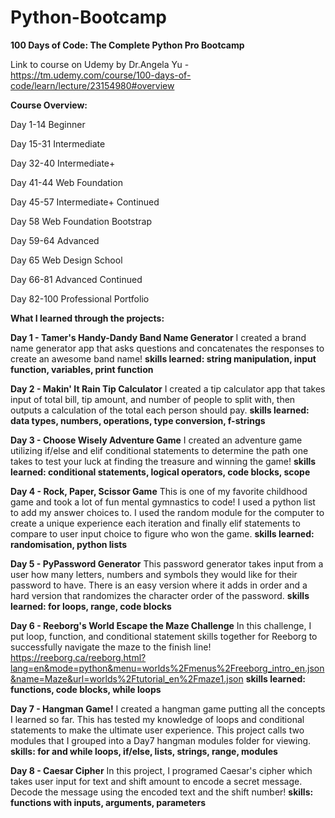 # Python-Bootcamp
**100 Days of Code: The Complete Python Pro Bootcamp**

Link to course on Udemy by Dr.Angela Yu - https://tm.udemy.com/course/100-days-of-code/learn/lecture/23154980#overview

**Course Overview:**

Day 1-14 Beginner

Day 15-31 Intermediate

Day 32-40 Intermediate+

Day 41-44 Web Foundation

Day 45-57 Intermediate+ Continued

Day 58 Web Foundation Bootstrap

Day 59-64 Advanced

Day 65 Web Design School

Day 66-81 Advanced Continued

Day 82-100 Professional Portfolio



**What I learned through the projects:**

**Day 1 - Tamer's Handy-Dandy Band Name Generator**
I created a brand name generator app that asks questions and concatenates the responses to create an awesome band name!
**skills learned: string manipulation, input function, variables, print function**

**Day 2 - Makin' It Rain Tip Calculator**
I created a tip calculator app that takes input of total bill, tip amount, and number of people to split with, then outputs a calculation of the total each person should pay.
**skills learned: data types, numbers, operations, type conversion, f-strings**

**Day 3 - Choose Wisely Adventure Game**
I created an adventure game utilizing if/else and elif conditional statements to determine the path one takes to test your luck at finding the treasure and winning the game!
**skills learned: conditional statements, logical operators, code blocks, scope**

**Day 4 - Rock, Paper, Scissor Game**
This is one of my favorite childhood game and took a lot of fun mental gymnastics to code!
I used a python list to add my answer choices to. I used the random module for the computer to create a unique experience each iteration and finally elif statements to compare to user input choice to figure who won the game.
**skills learned: randomisation, python lists**

**Day 5 - PyPassword Generator**
This password generator takes input from a user how many letters, numbers and symbols they would like for their password to have. There is an easy version where it adds in order and a hard version that randomizes the character order of the password.
**skills learned: for loops, range, code blocks**

**Day 6 - Reeborg's World Escape the Maze Challenge**
In this challenge, I put loop, function, and conditional statement skills together for Reeborg to successfully navigate the maze to the finish line!
https://reeborg.ca/reeborg.html?lang=en&mode=python&menu=worlds%2Fmenus%2Freeborg_intro_en.json&name=Maze&url=worlds%2Ftutorial_en%2Fmaze1.json
**skills learned: functions, code blocks, while loops**

**Day 7 - Hangman Game!**
I created a hangman game putting all the concepts I learned so far. This has tested my knowledge of loops and conditional statements to make the ultimate user experience. This project calls two modules that I grouped into a Day7 hangman modules folder for viewing.
**skills: for and while loops, if/else, lists, strings, range, modules**

**Day 8 - Caesar Cipher**
In this project, I programed Caesar's cipher which takes user input for text and shift amount to encode a secret message. Decode the message using the encoded text and the shift number! 
**skills: functions with inputs, arguments, parameters**